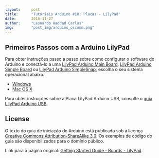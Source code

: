 ```yaml
---
layout:     post
title:      "Tutoriais Arduino #18: Placas - LilyPad"
date:       2016-11-27
author:     "Leonardo Haddad Carlos"
img:        "post_img/arduino_oscomm.png"
---
```


## Primeiros Passos com a Arduino LilyPad

Para obter instruções passo a passo sobre como configurar o software do Arduino e conectá-lo a uma [LilyPad Arduino Main Board][lilymain], [LilyPad Arduino Simple Board][lilysimple] ou [LilyPad Arduino SimpleSnap][lilysnap], escolha o seu sistema operacional abaixo.

 - [Windows][lilywindows]
 - [Mac OS X][lilyosx]

Para obter instruções sobre a Placa LilyPad Arduino USB, consulte o [guia LilyPad Arduino USB][lilyusb].

License
----

O texto do guia de iniciação do Arduino está publicado sob a licença [Creative Commons Attribution-ShareAlike 3.0][ccasa3]. Os exemplos de código do guia são disponibilizados para o domínio público.

Link para a página original: [Getting Started Guide - Boards - LilyPad][originalpage].

[//]: # (These are reference links used in the body of this note and get stripped out when the markdown processor does its job. There is no need to format nicely because it shouldn't be seen. Thanks SO - http://stackoverflow.com/questions/4823468/store-comments-in-markdown-syntax)


   [placeholder]: <>
   [lilyusb]: </2016/11/27/arduino-21lilypadusb/>
   [lilyosx]: </2016/11/27/arduino-20lilypad-mac/>
   [lilywindows]: </2016/11/27/arduino-19lilypad-windows/>
   [lilysnap]: <http://lilypadarduino.org/?p=289>
   [lilysimple]: <http://lilypadarduino.org/?p=149>
   [lilymain]: <http://lilypadarduino.org/?p=128>
   [reference]: <https://www.arduino.cc/en/Reference/HomePage>
   [tutexamples]: <https://www.arduino.cc/en/Tutorial/HomePage>
   [troubleshooting]: </2016/11/25/arduino-10troubleshooting/>
   [environment]: </2016/11/21/arduino-7environment/>
   [firststeps]: </2016/11/20/arduino-1start/>
   [originalpage]: <https://www.arduino.cc/en/Guide/ArduinoLilyPad>
   [ccasa3]: <https://creativecommons.org/licenses/by-sa/3.0>
   [arduino]: <https://www.arduino.cc>

